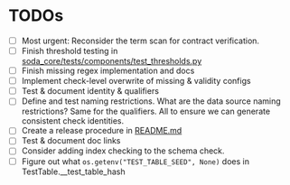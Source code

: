# TODOs

* [ ] Most urgent: Reconsider the term scan for contract verification.
* [ ] Finish threshold testing  in [soda_core/tests/components/test_thresholds.py](soda-core/tests/soda_core/tests/components/test_thresholds.py)
* [ ] Finish missing regex implementation and docs
* [ ] Implement check-level overwrite of missing & validity configs
* [ ] Test & document identity & qualifiers
* [ ] Define and test naming restrictions. What are the data source naming restrictions?  Same for the qualifiers.  All to ensure we can generate consistent check identities.
* [ ] Create a release procedure in [README.md](README.md#creating-a-new-release)
* [ ] Test & document doc links
* [ ] Consider adding index checking to the schema check.
* [ ] Figure out what `os.getenv("TEST_TABLE_SEED", None)` does in TestTable.__test_table_hash
